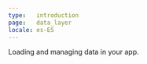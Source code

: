 ```yaml
---
type:   introduction
page:   data_layer
locale: es-ES
---
```


Loading and managing data in your app.